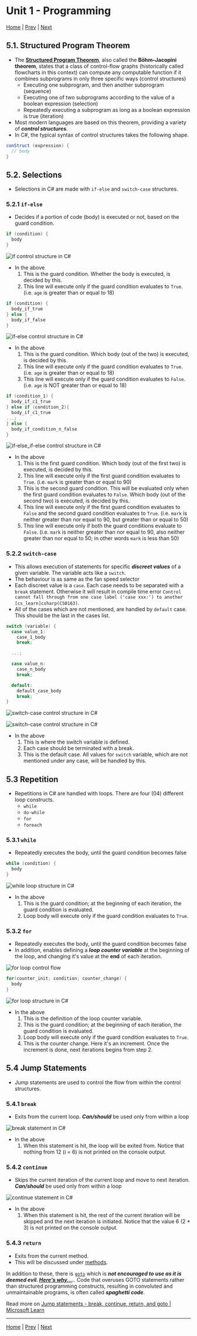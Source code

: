 # Unit 1 - Programming 

[Home](README.md) | [Prev](04_Operators.md) | [Next](06_Methods.md)

## 5.1. Structured Program Theorem

- The [**Structured Program Theorem**](https://en.wikipedia.org/wiki/Structured_program_theorem), also called the **Böhm–Jacopini theorem**, states that a class of control-flow graphs (historically called flowcharts in this context) can compute any computable function if it combines subprograms in only three specific ways (control structures)
	- Executing one subprogram, and then another subprogram (sequence)
	- Executing one of two subprograms according to the value of a boolean expression (selection)
	- Repeatedly executing a subprogram as long as a boolean expression is true (iteration)
- Most modern languages are based on this theorem, providing a variety of ***control structures***.
- In C#, the typical syntax of control structures takes the following shape.

```csharp
conStruct (expression) {
  // body
}
```

## 5.2. Selections

- Selections in C# are made with `if-else` and `switch-case` structures.

### 5.2.1 `if-else`

- Decides if a portion of code (body) is executed or not, based on the guard condition.

```csharp
if (condition) {
  body
}
```

![if control structure in C#](00_Src/cs_if.png "if control structure in C#")

- In the above
	1. This is the guard condition. Whether the body is executed, is decided by this.
	2. This line will execute only if the guard condition evaluates to `True`. (i.e. `age` is greater than or equal to 18)

```csharp
if (condition) {
  body_if_true
} else {
  body_if_false
}
```

![if-else control structure in C#](00_Src/cs_if_else.png "if-else control structure in C#")

- In the above
	1. This is the guard condition. Which body (out of the two) is executed, is decided by this.
	2. This line will execute only if the guard condition evaluates to `True`. (i.e. `age` is greater than or equal to 18)
	3. This line will execute only if the guard condition evaluates to `False`. (i.e. `age` is NOT greater than or equal to 18)

```csharp
if (condition_1) {
  body_if_c1_true
} else if (condition_2){
  body_if_c1_true
...;
} else {
  body_if_condition_n_false
}
```

![if-else_if-else control structure in C#](00_Src/cs_if_elif_else.png "if-else_if-else control structure in C#")

- In the above
	1. This is the first guard condition. Which body (out of the first two) is executed, is decided by this.
	2. This line will execute only if the first guard condition evaluates to `True`. (i.e. `mark` is greater than or equal to 90)
	3. This is the second guard condition. This will be evaluated only when the first guard condition evaluates to `False`. Which body (out of the second two) is executed, is decided by this.
	4. This line will execute only if the first guard condition evaluates to `False` and the second guard condition evaluates to `True`. (i.e. `mark` is neither greater than nor equal to 90, but greater than or equal to 50)
	5. This line will execute only if both the guard conditions evaluate to `False`. (i.e. `mark` is neither greater than nor equal to 90, also neither greater than nor equal to 50; in other words `mark` is less than 50)

### 5.2.2 `switch-case`

- This allows execution of statements for specific ***discreet values*** of a given variable. The variable acts like a `switch`.
- The behaviour is as same as the fan speed selector
- Each discreet value is a `case`. Each case needs to be separated with a `break` statement. Otherwise it will result in compile time error `Control cannot fall through from one case label ('case xxx:') to another [cs_learn]csharp(CS0163)`.
- All of the cases which are not mentioned, are handled by `default` case. This should be the last in the cases list.

```csharp
switch (variable) {
  case value_1:
    case_1_body
    break;

  ...;

  case value_n:
    case_n_body
    break;

  default:
    default_case_body
    break;
}
```

![switch-case control structure in C#](00_Src/cs_switch_1.png "switch-case control structure in C#")

![switch-case control structure in C#](00_Src/cs_switch_2.png "switch-case control structure in C#")

- In the above
	1. This is where the switch variable is defined.
	2. Each case should be terminated with a break.
	3. This is the default case. All values for `switch` variable, which are not mentioned under any case, will be handled by this.

## 5.3 Repetition

- Repetitions in C# are handled with loops. There are four (04) different loop constructs.
	- `while`
	- `do-while`
	- `for`
	- `foreach`

### 5.3.1 `while`

- Repeatedly executes the body, until the guard condition becomes false

```csharp
while (condition) {
  body
}
```

![while loop structure in C#](00_Src/cs_while.png "while loop structure in C#")

- In the above
	1. This is the guard condition; at the beginning of each iteration, the guard condition is evaluated.
	2. Loop body will execute only if the guard condition evaluates to `True`.

### 5.3.2 `for`

- Repeatedly executes the body, until the guard condition becomes false
- In addition, enables defining a ***loop counter variable*** at the beginning of the loop, and changing it's value at the **end** of each iteration.

![for loop control flow](00_Src/cs_for_flow.jpg "for loop control flow")

```csharp
for(counter_init; condition; counter_change) {
  body
}
```

![for loop structure in C#](00_Src/cs_for.png "for loop structure in C#")

- In the above
	1. This is the definition of the loop counter variable.
	2. This is the guard condition; at the beginning of each iteration, the guard condition is evaluated.
	3. Loop body will execute only if the guard condition evaluates to `True`.
	4. This is the counter change. Here it's an increment. Once the increment is done, next iterations begins from step 2.

## 5.4 Jump Statements

- Jump statements are used to control the flow from within the control structures.

### 5.4.1 `break`

- Exits from the current loop. ***Can/should*** be used only from within a loop

![break statement in C#](00_Src/cs_break.png "break statement in C#")

- In the above
	1. When this statement is hit, the loop will be exited from. Notice that nothing from 12 (i = 6) is not printed on the console output.

### 5.4.2 `continue`

- Skips the current iteration of the current loop and move to next iteration. ***Can/should*** be used only from within a loop

![continue statement in C#](00_Src/cs_continue.png "continue statement in C#")

- In the above
	1. When this statement is hit, the rest of the current iteration will be skipped and the next iteration is initiated. Notice that the value 6 (2 * 3) is not printed on the console output.

### 5.4.3 `return`

- Exits from the current method.
- This will be discussed under [methods](06_Methods.md).

In addition to these, there is [`goto`](https://learn.microsoft.com/en-us/dotnet/csharp/language-reference/statements/jump-statements#the-goto-statement) which is ***not encouraged to use as it is deemed evil. [Here's why...](https://en.wikipedia.org/wiki/Goto).***. Code that overuses GOTO statements rather than structured programming constructs, resulting in convoluted and unmaintainable programs, is often called ***spaghetti code***.  

Read more on [Jump statements - break, continue, return, and goto | Microsoft Learn](https://learn.microsoft.com/en-us/dotnet/csharp/language-reference/statements/jump-statements)

***
[Home](README.md) | [Prev](04_Operators.md) | [Next](06_Methods.md)